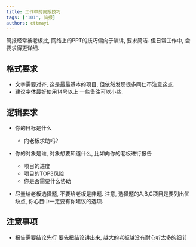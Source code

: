 ```yaml
---
title: 工作中的简报技巧
tags: ['101', 简报]
authors: cttmayi
---
```


简报经常被老板批, 网络上的PPT的技巧偏向于演讲, 要求简洁. 但日常工作中, 会要求得更详细.

## 格式要求

* 文字需要对齐, 这是最最基本的项目, 但依然发现很多同仁不注意这点.
* 建议字体最好使用14号以上 一些备注可以小些.

## 逻辑要求

* 你的目标是什么
     * 向老板求助吗?

* 你的对象是谁, 对象想要知道什么, 比如向你的老板进行报告
     * 项目的进度
     * 项目的TOP3风险
     * 你是否需要什么协助

* 尽量给老板选择题, 不要给老板是非题. 
注意, 选择题的A,B,C项目是要列出优缺点, 你心目中一定要有你建议的选项.

## 注意事项

* 报告需要结论先行 
要先把结论讲出来, 越大的老板越没有耐心听太多的细节
